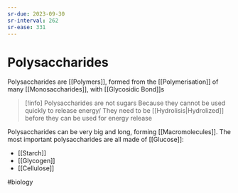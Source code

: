```yaml
---
sr-due: 2023-09-30
sr-interval: 262
sr-ease: 331
---
```

# Polysaccharides

Polysaccharides are [[Polymers]], formed from the [[Polymerisation]] of many [[Monosaccharides]], with [[Glycosidic Bond]]s 

> [!info] Polysaccharides are not sugars
> Because they cannot be used quickly to release energy/
> They need to be [[Hydrolisis|Hydrolized]] before they can be used for energy release

Polysaccharides can be very big and long, forming [[Macromolecules]].
The most important polysaccharides are all made of [[Glucose]]:
- [[Starch]]
- [[Glycogen]]
- [[Cellulose]]

#biology 